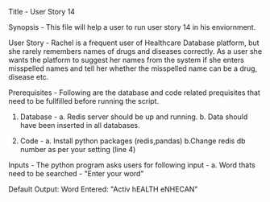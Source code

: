 Title - User Story 14

Synopsis - This file will help a user to run user story 14 in his enviornment.

User Story - Rachel is a frequent user of Healthcare Database platform, but she rarely remembers names of drugs and diseases correctly. As a user she wants the platform to suggest her names from the system if she enters misspelled names and tell her whether the misspelled name can be a drug, disease etc.

Prerequisites - Following are the database and code related prequisites that need to be fullfilled before running the script.

1. Database - 	a. Redis server should be up and running.
		b. Data should have been inserted in all databases.

2. Code - 	a. Install python packages (redis,pandas)
		b.Change redis db number as per your setting (line 4)
		

Inputs - The python program asks users for following input -
		a. Word thats need to be searched - "Enter your word"

Default Output:
Word Entered: "Activ hEALTH eNHECAN"
